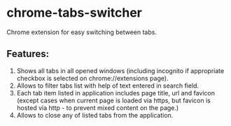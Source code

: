 # chrome-tabs-switcher

Chrome extension for easy switching between tabs. 

## Features:

1. Shows all tabs in all opened windows (including incognito if appropriate checkbox is selected on chrome://extensions page).
2. Allows to filter tabs list with help of text entered in search field.
3. Each tab item listed in application includes page title, url and favicon (except cases when current page is loaded via https, but favicon is hosted via http - to prevent mixed content on the page.)
4. Allows to close any of listed tabs from the application.
